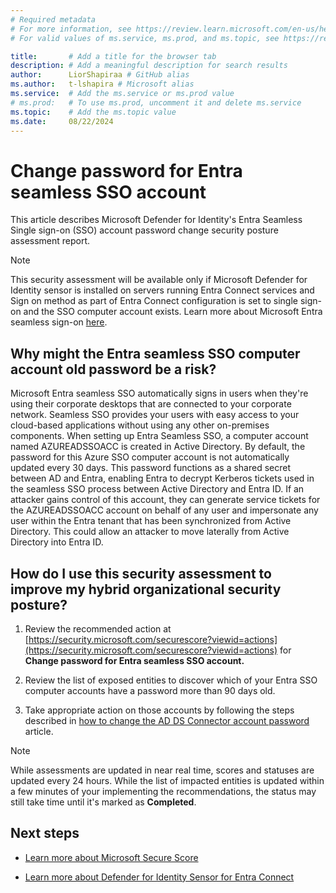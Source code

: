 ```yaml
---
# Required metadata
# For more information, see https://review.learn.microsoft.com/en-us/help/platform/learn-editor-add-metadata?branch=main
# For valid values of ms.service, ms.prod, and ms.topic, see https://review.learn.microsoft.com/en-us/help/platform/metadata-taxonomies?branch=main

title:       # Add a title for the browser tab
description: # Add a meaningful description for search results
author:      LiorShapiraa # GitHub alias
ms.author:   t-lshapira # Microsoft alias
ms.service:  # Add the ms.service or ms.prod value
# ms.prod:   # To use ms.prod, uncomment it and delete ms.service
ms.topic:    # Add the ms.topic value
ms.date:     08/22/2024
---
```


# Change password for Entra seamless SSO account

This article describes Microsoft Defender for Identity's Entra Seamless Single sign-on (SSO) account password change security posture assessment report.

> [!NOTE]
> This security assessment will be available only if Microsoft Defender for Identity sensor is installed on servers running Entra Connect services and Sign on method as part of Entra Connect configuration is set to single sign-on and the SSO computer account exists. Learn more about Microsoft Entra seamless sign-on [here](http://go.microsoft.com/fwlink/LinkID=829638).
## Why might the Entra seamless SSO computer account old password be a risk?

Microsoft Entra seamless SSO automatically signs in users when they're using their corporate desktops that are connected to your corporate network. Seamless SSO provides your users with easy access to your cloud-based applications without using any other on-premises components. When setting up Entra Seamless SSO, a computer account named AZUREADSSOACC is created in Active Directory. By default, the password for this Azure SSO computer account is not automatically updated every 30 days. This password functions as a shared secret between AD and Entra, enabling Entra to decrypt Kerberos tickets used in the seamless SSO process between Active Directory and Entra ID. If an attacker gains control of this account, they can generate service tickets for the AZUREADSSOACC account on behalf of any user and impersonate any user within the Entra tenant that has been synchronized from Active Directory. This could allow an attacker to move laterally from Active Directory into Entra ID.

## How do I use this security assessment to improve my hybrid organizational security posture?

1. Review the recommended action at [https://security.microsoft.com/securescore?viewid=actions](https://security.microsoft.com/securescore?viewid=actions) for __Change password for Entra seamless SSO account.__

1. Review the list of exposed entities to discover which of your Entra SSO computer accounts have a password more than 90 days old.

1. Take appropriate action on those accounts by following the steps described in [how to change the AD DS Connector account password](https://aka.ms/EntraIdPasswordChangeSyncService) article. 

> [!NOTE]
> While assessments are updated in near real time, scores and statuses are updated every 24 hours. While the list of impacted entities is updated within a few minutes of your implementing the recommendations, the status may still take time until it's marked as __Completed__.
## Next steps

- [Learn more about Microsoft Secure Score](/microsoft-365/security/defender/microsoft-secure-score)

- [Learn more about Defender for Identity Sensor for Entra Connect](https://go.microsoft.com/fwlink/?linkid=2283653)

